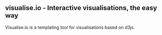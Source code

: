 ## visualise.io - Interactive visualisations, the easy way

Visualise.io is a templating tool for visualisations based on d3js.
